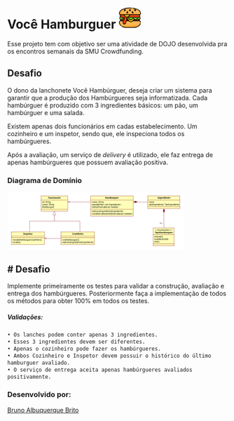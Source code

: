 # Você Hamburguer <img src="./imagens_readme/burger.png" width="50" height="50">
Esse projeto tem com objetivo ser uma atividade de DOJO desenvolvida pra os encontros semanais da SMU Crowdfunding. 


## Desafio

O dono da lanchonete Você Hambúrguer, deseja criar um sistema para garantir que a produção dos Hambúrgueres seja informatizada. Cada hambúrguer é produzido com 3 ingredientes básicos: um pão, um hambúrguer e uma salada.

Existem apenas dois funcionários em cadas estabelecimento. Um cozinheiro e um inspetor, sendo que, ele inspeciona todos os hambúrgueres. 

Após a avaliação, um serviço de *delivery* é utilizado, ele faz entrega de apenas hambúrgueres que possuem avaliação positiva.

### Diagrama de Domínio
<img src="./imagens_readme/diagramaDeClasses.png" width="80%" height="50%">


## # Desafio

Implemente primeiramente os testes para validar a construção, avaliação e entrega dos hambúrgueres. Posteriormente faça a implementação de todos os métodos para obter 100% em todos os testes.

##### Validações:

    • Os lanches podem conter apenas 3 ingredientes.
    • Esses 3 ingredientes devem ser diferentes.
    • Apenas o cozinheiro pode fazer os hambúrgueres. 
    • Ambos Cozinheiro e Inspetor devem possuir o histórico do último hamburguer avaliado.
    • O serviço de entrega aceita apenas hambúrgueres avaliados positivamente.

### Desenvolvido por: 
[Bruno Albuquerque Brito](https://www.linkedin.com/in/bruno-albuquerque-brito-07258590)

